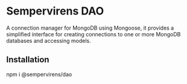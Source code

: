 # Sempervirens DAO

A connection manager for MongoDB using Mongoose, it provides a simplified
interface for creating connections to one or more MongoDB databases and
accessing models.

## Installation

npm i @sempervirens/dao
